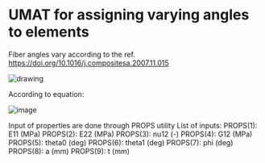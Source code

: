 # UMAT for assigning varying angles to elements

Fiber angles vary according to the ref. https://doi.org/10.1016/j.compositesa.2007.11.015 

![drawing](https://github.com/user-attachments/assets/9c3c89b3-2e08-4d28-8e65-08862b1c0a8a)

According to equation:

![image](https://github.com/user-attachments/assets/0f64f160-672b-43f2-a2c6-b728388a68bd)



Input of properties are done through PROPS utility
List of inputs:
PROPS(1): E11 (MPa)
PROPS(2): E22 (MPa)
PROPS(3): nu12 (-)
PROPS(4): G12 (MPa)
PROPS(5): theta0 (deg)
PROPS(6): theta1 (deg)
PROPS(7): phi (deg)
PROPS(8): a (mm)
PROPS(9): t (mm)

